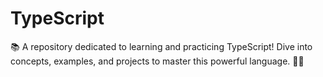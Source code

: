 # TypeScript
📚 A repository dedicated to learning and practicing TypeScript! Dive into concepts, examples, and projects to master this powerful language. 🚀✨
